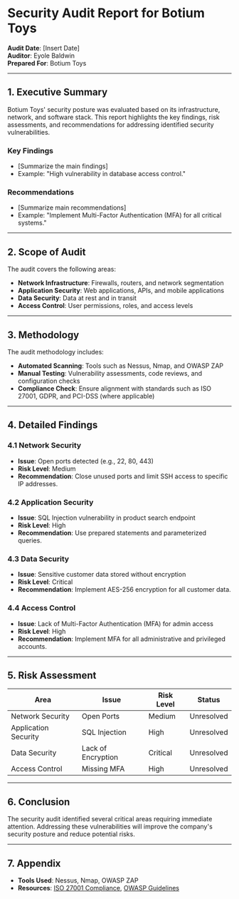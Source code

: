 # Security Audit Report for Botium Toys

**Audit Date**: [Insert Date]  
**Auditor**: Eyole Baldwin  
**Prepared For**: Botium Toys  

---

## 1. Executive Summary
Botium Toys' security posture was evaluated based on its infrastructure, network, and software stack. This report highlights the key findings, risk assessments, and recommendations for addressing identified security vulnerabilities.

### Key Findings
- [Summarize the main findings]
- Example: "High vulnerability in database access control."
  
### Recommendations
- [Summarize main recommendations]
- Example: "Implement Multi-Factor Authentication (MFA) for all critical systems."

---

## 2. Scope of Audit
The audit covers the following areas:
- **Network Infrastructure**: Firewalls, routers, and network segmentation
- **Application Security**: Web applications, APIs, and mobile applications
- **Data Security**: Data at rest and in transit
- **Access Control**: User permissions, roles, and access levels

---

## 3. Methodology
The audit methodology includes:
- **Automated Scanning**: Tools such as Nessus, Nmap, and OWASP ZAP
- **Manual Testing**: Vulnerability assessments, code reviews, and configuration checks
- **Compliance Check**: Ensure alignment with standards such as ISO 27001, GDPR, and PCI-DSS (where applicable)

---

## 4. Detailed Findings

### 4.1 Network Security
- **Issue**: Open ports detected (e.g., 22, 80, 443)  
- **Risk Level**: Medium  
- **Recommendation**: Close unused ports and limit SSH access to specific IP addresses.

### 4.2 Application Security
- **Issue**: SQL Injection vulnerability in product search endpoint  
- **Risk Level**: High  
- **Recommendation**: Use prepared statements and parameterized queries.

### 4.3 Data Security
- **Issue**: Sensitive customer data stored without encryption  
- **Risk Level**: Critical  
- **Recommendation**: Implement AES-256 encryption for all customer data.

### 4.4 Access Control
- **Issue**: Lack of Multi-Factor Authentication (MFA) for admin access  
- **Risk Level**: High  
- **Recommendation**: Implement MFA for all administrative and privileged accounts.

---

## 5. Risk Assessment
| Area               | Issue                               | Risk Level | Status        |
|--------------------|-------------------------------------|------------|---------------|
| Network Security   | Open Ports                          | Medium     | Unresolved    |
| Application Security | SQL Injection                    | High       | Unresolved    |
| Data Security      | Lack of Encryption                 | Critical   | Unresolved    |
| Access Control     | Missing MFA                        | High       | Unresolved    |

---

## 6. Conclusion
The security audit identified several critical areas requiring immediate attention. Addressing these vulnerabilities will improve the company's security posture and reduce potential risks.

---

## 7. Appendix
- **Tools Used**: Nessus, Nmap, OWASP ZAP
- **Resources**: [ISO 27001 Compliance](https://www.iso.org), [OWASP Guidelines](https://owasp.org)
